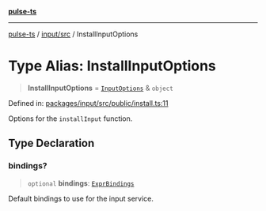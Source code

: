 [**pulse-ts**](../../../README.md)

***

[pulse-ts](../../../README.md) / [input/src](../README.md) / InstallInputOptions

# Type Alias: InstallInputOptions

> **InstallInputOptions** = [`InputOptions`](InputOptions.md) & `object`

Defined in: [packages/input/src/public/install.ts:11](https://github.com/jlehett/pulse-ts/blob/a2a18767041a6b69ca4c5f6131d2de266097750e/packages/input/src/public/install.ts#L11)

Options for the `installInput` function.

## Type Declaration

### bindings?

> `optional` **bindings**: [`ExprBindings`](ExprBindings.md)

Default bindings to use for the input service.
